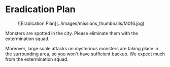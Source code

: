 # Eradication Plan

<figure markdown>
![Eradication Plan](../images/missions_thumbnails/M016.jpg)
</figure>

Monsters are spotted in the city. Please eliminate them with the extermination squad.

Moreover, large scale attacks on mysterious monsters are taking place in the surrounding area, so you won't have sufficient backup. We expect much from the extermination squad.
